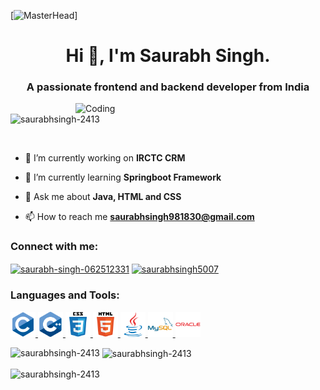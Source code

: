 [![MasterHead](https://miro.medium.com/v2/resize:fit:1104/1*S2HaWob-b1tBahBoyIv38g.gif)]
<h1 align="center">Hi 👋, I'm Saurabh Singh.</h1>
<h3 align="center">A passionate frontend and backend developer from India</h3>
<img align="right" alt="Coding" width="400" src="https://www.animaapp.com/blog/wp-content/uploads/2021/07/designergif.gif">

<p align="left"> <img src="https://komarev.com/ghpvc/?username=saurabhsingh-2413&label=Profile%20views&color=0e75b6&style=flat" alt="saurabhsingh-2413" /> </p>

<p align="left"> <a href="https://twitter.com/" target="blank"><img src="https://img.shields.io/twitter/follow/?logo=twitter&style=for-the-badge" alt="" /></a> </p>

- 🔭 I’m currently working on **IRCTC CRM**

- 🌱 I’m currently learning **Springboot Framework**

- 💬 Ask me about **Java, HTML and CSS**

- 📫 How to reach me **saurabhsingh981830@gmail.com**

<h3 align="left">Connect with me:</h3>
<p align="left">
<a href="https://linkedin.com/in/saurabh-singh-062512331" target="blank"><img align="center" src="https://raw.githubusercontent.com/rahuldkjain/github-profile-readme-generator/master/src/images/icons/Social/linked-in-alt.svg" alt="saurabh-singh-062512331" height="30" width="40" /></a>
<a href="https://instagram.com/saurabhsingh5007" target="blank"><img align="center" src="https://raw.githubusercontent.com/rahuldkjain/github-profile-readme-generator/master/src/images/icons/Social/instagram.svg" alt="saurabhsingh5007" height="30" width="40" /></a>
</p>

<h3 align="left">Languages and Tools:</h3>
<p align="left"> <a href="https://www.cprogramming.com/" target="_blank" rel="noreferrer"> <img src="https://raw.githubusercontent.com/devicons/devicon/master/icons/c/c-original.svg" alt="c" width="40" height="40"/> </a> <a href="https://www.w3schools.com/cpp/" target="_blank" rel="noreferrer"> <img src="https://raw.githubusercontent.com/devicons/devicon/master/icons/cplusplus/cplusplus-original.svg" alt="cplusplus" width="40" height="40"/> </a> <a href="https://www.w3schools.com/css/" target="_blank" rel="noreferrer"> <img src="https://raw.githubusercontent.com/devicons/devicon/master/icons/css3/css3-original-wordmark.svg" alt="css3" width="40" height="40"/> </a> <a href="https://www.w3.org/html/" target="_blank" rel="noreferrer"> <img src="https://raw.githubusercontent.com/devicons/devicon/master/icons/html5/html5-original-wordmark.svg" alt="html5" width="40" height="40"/> </a> <a href="https://www.java.com" target="_blank" rel="noreferrer"> <img src="https://raw.githubusercontent.com/devicons/devicon/master/icons/java/java-original.svg" alt="java" width="40" height="40"/> </a> <a href="https://www.mysql.com/" target="_blank" rel="noreferrer"> <img src="https://raw.githubusercontent.com/devicons/devicon/master/icons/mysql/mysql-original-wordmark.svg" alt="mysql" width="40" height="40"/> </a> <a href="https://www.oracle.com/" target="_blank" rel="noreferrer"> <img src="https://raw.githubusercontent.com/devicons/devicon/master/icons/oracle/oracle-original.svg" alt="oracle" width="40" height="40"/> </a> </p>

<p><img align="left" src="https://github-readme-stats.vercel.app/api/top-langs?username=saurabhsingh-2413&show_icons=true&locale=en&layout=compact" alt="saurabhsingh-2413" /></p>

<p>&nbsp;<img align="center" src="https://github-readme-stats.vercel.app/api?username=saurabhsingh-2413&show_icons=true&locale=en" alt="saurabhsingh-2413" /></p>

<p><img align="center" src="https://github-readme-streak-stats.herokuapp.com/?user=saurabhsingh-2413&" alt="saurabhsingh-2413" /></p>
